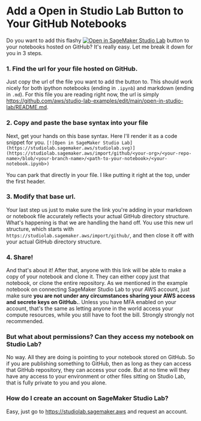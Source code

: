 # Add a Open in Studio Lab Button to Your GitHub Notebooks
Do you want to add this flashy [![Open in SageMaker Studio Lab](https://studiolab.sagemaker.aws/studiolab.svg)](https://studiolab.sagemaker.aws/import/github/aws/studio-lab-examples/blob/main/open-in-studio/README.md) button to your notebooks hosted on GitHub? It's really easy. Let me break it down for you in 3 steps.

### 1. Find the url for your file hosted on GitHub.
Just copy the url of the file you want to add the button to. This should work nicely for both ipython notebooks (ending in `.ipynb`) and markdown (ending in `.md`). For this file you are reading right now, the url is simply https://github.com/aws/studio-lab-examples/edit/main/open-in-studio-lab/README.md.

### 2. Copy and paste the base syntax into your file
Next, get your hands on this base syntax. Here I'll render it as a code snippet for you.
```[![Open in SageMaker Studio Lab](https://studiolab.sagemaker.aws/studiolab.svg)](https://studiolab.sagemaker.aws/import/github/<your-org>/<your-repo-name>/blob/<your-branch-name>/<path-to-your-notebook>/<your-notebook.ipynb>)```

You can park that directly in your file. I like putting it right at the top, under the first header.

### 3. Modify that base url.
Your last step us just to make sure the link you're adding in your markdown or notebook file accurately reflects your actual GitHub directory structure. What's happening is that we are handling the hand off. You use this new url structure, which starts with  `https://studiolab.sagemaker.aws/import/github/`, and then close it off with your actual GitHub directory structure. 

### 4. Share!
And that's about it! After that, anyone with this link will be able to make a copy of your notebook and clone it. They can either copy just that notebook, or clone the entire repository. As we mentioned in the example notebook on connecting SageMaker Studio Lab to your AWS account, just make sure **you are not under any circumstances sharing your AWS access and secrete keys on GitHub.**. Unless you have MFA enabled on your account, that's the same as letting anyone in the world access your compute resources, while you still have to foot the bill. Strongly strongly not recommended.

### But what about permissions? Can they access my notebook on Studio Lab?
No way. All they are doing is pointing to your notebook stored on GitHub. So if you are publishing something to GitHub, then as long as they can access that GitHub repository, they can access your code. But at no time will they have any access to your environment or other files sitting on Studio Lab, that is fully private to you and you alone.

### How do I create an account on SageMaker Studio Lab?
Easy, just go to https://studiolab.sagemaker.aws and request an account.
